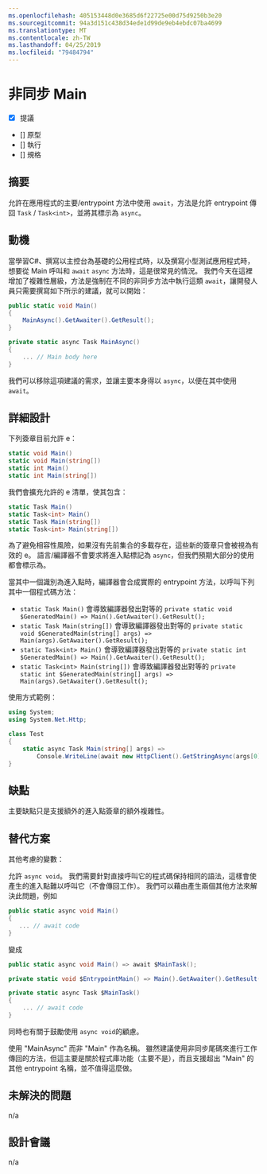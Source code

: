 ```yaml
---
ms.openlocfilehash: 405153448d0e3685d6f22725e00d75d9250b3e20
ms.sourcegitcommit: 94a3d151c438d34ede1d99de9eb4ebdc07ba4699
ms.translationtype: MT
ms.contentlocale: zh-TW
ms.lasthandoff: 04/25/2019
ms.locfileid: "79484794"
---
```

# <a name="async-main"></a>非同步 Main

* [x] 提議
* [] 原型
* [] 執行
* [] 規格

## <a name="summary"></a>摘要
[summary]: #summary

允許在應用程式的主要/entrypoint 方法中使用 `await`，方法是允許 entrypoint 傳回 `Task` / `Task<int>`，並將其標示為 `async`。

## <a name="motivation"></a>動機
[motivation]: #motivation

當學習C#、撰寫以主控台為基礎的公用程式時，以及撰寫小型測試應用程式時，想要從 Main 呼叫和 `await` `async` 方法時，這是很常見的情況。  我們今天在這裡增加了複雜性層級，方法是強制在不同的非同步方法中執行這類 `await`，讓開發人員只需要撰寫如下所示的建議，就可以開始：

```csharp
public static void Main()
{
    MainAsync().GetAwaiter().GetResult();
}

private static async Task MainAsync()
{
    ... // Main body here
}
```

我們可以移除這項建議的需求，並讓主要本身得以 `async`，以便在其中使用 `await`。

## <a name="detailed-design"></a>詳細設計
[design]: #detailed-design

下列簽章目前允許 e：

```csharp
static void Main()
static void Main(string[])
static int Main()
static int Main(string[])
```

我們會擴充允許的 e 清單，使其包含：

```csharp
static Task Main()
static Task<int> Main()
static Task Main(string[])
static Task<int> Main(string[])
```

為了避免相容性風險，如果沒有先前集合的多載存在，這些新的簽章只會被視為有效的 e。
語言/編譯器不會要求將進入點標記為 `async`，但我們預期大部分的使用都會標示為。

當其中一個識別為進入點時，編譯器會合成實際的 entrypoint 方法，以呼叫下列其中一個程式碼方法：
- ```static Task Main()``` 會導致編譯器發出對等的 ```private static void $GeneratedMain() => Main().GetAwaiter().GetResult();```
- ```static Task Main(string[])``` 會導致編譯器發出對等的 ```private static void $GeneratedMain(string[] args) => Main(args).GetAwaiter().GetResult();```
- ```static Task<int> Main()``` 會導致編譯器發出對等的 ```private static int $GeneratedMain() => Main().GetAwaiter().GetResult();```
- ```static Task<int> Main(string[])``` 會導致編譯器發出對等的 ```private static int $GeneratedMain(string[] args) => Main(args).GetAwaiter().GetResult();```

使用方式範例：

```csharp
using System;
using System.Net.Http;

class Test
{
    static async Task Main(string[] args) =>
        Console.WriteLine(await new HttpClient().GetStringAsync(args[0]));
}
```

## <a name="drawbacks"></a>缺點
[drawbacks]: #drawbacks

主要缺點只是支援額外的進入點簽章的額外複雜性。

## <a name="alternatives"></a>替代方案
[alternatives]: #alternatives

其他考慮的變數：

允許 `async void`。  我們需要針對直接呼叫它的程式碼保持相同的語法，這樣會使產生的進入點難以呼叫它（不會傳回工作）。  我們可以藉由產生兩個其他方法來解決此問題，例如

```csharp
public static async void Main()
{
   ... // await code
}
```

變成

```csharp
public static async void Main() => await $MainTask();

private static void $EntrypointMain() => Main().GetAwaiter().GetResult();

private static async Task $MainTask()
{
    ... // await code
}
```

同時也有關于鼓勵使用 `async void`的顧慮。

使用 "MainAsync" 而非 "Main" 作為名稱。  雖然建議使用非同步尾碼來進行工作傳回的方法，但這主要是關於程式庫功能（主要不是），而且支援超出 "Main" 的其他 entrypoint 名稱，並不值得這麼做。

## <a name="unresolved-questions"></a>未解決的問題
[unresolved]: #unresolved-questions

n/a

## <a name="design-meetings"></a>設計會議

n/a
